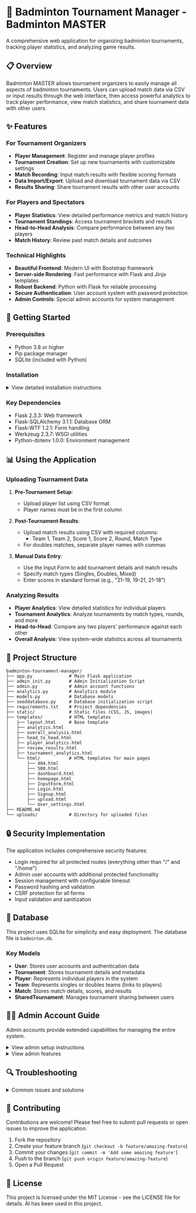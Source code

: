 # 🏸 Badminton Tournament Manager - Badminton MASTER

A comprehensive web application for organizing badminton tournaments, tracking player statistics, and analyzing game results.

## 📋 Overview

Badminton MASTER allows tournament organizers to easily manage all aspects of badminton tournaments. Users can upload match data via CSV or input results through the web interface, then access powerful analytics to track player performance, view match statistics, and share tournament data with other users.

## ✨ Features

### For Tournament Organizers
- **Player Management**: Register and manage player profiles
- **Tournament Creation**: Set up new tournaments with customizable settings
- **Match Recording**: Input match results with flexible scoring formats
- **Data Import/Export**: Upload and download tournament data via CSV
- **Results Sharing**: Share tournament results with other user accounts

### For Players and Spectators
- **Player Statistics**: View detailed performance metrics and match history
- **Tournament Standings**: Access tournament brackets and results
- **Head-to-Head Analysis**: Compare performance between any two players
- **Match History**: Review past match details and outcomes

### Technical Highlights
- **Beautiful Frontend**: Modern UI with Bootstrap framework
- **Server-side Rendering**: Fast performance with Flask and Jinja templates
- **Robust Backend**: Python with Flask for reliable processing
- **Secure Authentication**: User account system with password protection
- **Admin Controls**: Special admin accounts for system management

## 🚀 Getting Started

### Prerequisites
- Python 3.8 or higher
- Pip package manager
- SQLite (included with Python)

### Installation

<details>
<summary>View detailed installation instructions</summary>

1. Clone the repository:
```bash
git clone https://github.com/LeranPeng/AgilWebDev2025.git
cd AgilWebDev2025
```

2. Create and activate a virtual environment:
```bash
python -m venv venv
source venv/bin/activate  # On Windows: venv\Scripts\activate
```

3. Install dependencies:
```bash
pip install -r requirements.txt
```

4. Initialize the database:
```bash
python seeddatabase.py
```

5. Run the application:
```bash
python app.py
```

6. Access the application in your browser at `http://localhost:5000`
</details>

### Key Dependencies

- Flask 2.3.3: Web framework
- Flask-SQLAlchemy 3.1.1: Database ORM
- Flask-WTF 1.2.1: Form handling
- Werkzeug 2.3.7: WSGI utilities
- Python-dotenv 1.0.0: Environment management

## 📊 Using the Application

### Uploading Tournament Data

1. **Pre-Tournament Setup**:
   - Upload player list using CSV format
   - Player names must be in the first column

2. **Post-Tournament Results**:
   - Upload match results using CSV with required columns:
     - Team 1, Team 2, Score 1, Score 2, Round, Match Type
   - For doubles matches, separate player names with commas

3. **Manual Data Entry**:
   - Use the Input Form to add tournament details and match results
   - Specify match types (Singles, Doubles, Mixed)
   - Enter scores in standard format (e.g., "21-19, 19-21, 21-18")

### Analyzing Results

- **Player Analytics**: View detailed statistics for individual players
- **Tournament Analytics**: Analyze tournaments by match types, rounds, and more
- **Head-to-Head**: Compare any two players' performance against each other
- **Overall Analysis**: View system-wide statistics across all tournaments

## 🧩 Project Structure

```
badminton-tournament-manager/
├── app.py              # Main Flask application
├── admin_init.py       # Admin Initialization Script 
├── admin.py            # Admin account functions
├── analytics.py        # Analytics module
├── models.py           # Database models
├── seeddatabase.py     # Database initialization script
├── requirements.txt    # Project dependencies
├── static/             # Static files (CSS, JS, images)
├── templates/          # HTML templates
│   ├── layout.html     # Base template
│   ├── analytics.html
│   ├── overall_analysis.html
│   ├── head_to_head.html
│   ├── player_analytics.html
│   ├── review_results.html
│   ├── tournament_analytics.html
│   └── html/           # HTML templates for main pages
│       ├── 404.html
│       ├── 500.html
│       ├── dashboard.html
│       ├── homepage.html
│       ├── InputForm.html
│       ├── Login.html
│       ├── Signup.html
│       ├── upload.html
│       └── User_settings.html
├── README.md
└── uploads/            # Directory for uploaded files 
```

## 🔒 Security Implementation

The application includes comprehensive security features:
- Login required for all protected routes (everything other than "/" and "/home")
- Admin user accounts with additional protected functionality 
- Session management with configurable timeout
- Password hashing and validation
- CSRF protection for all forms
- Input validation and sanitization

## 💾 Database

This project uses SQLite for simplicity and easy deployment. The database file is `badminton.db`.

### Key Models
- **User**: Stores user accounts and authentication data
- **Tournament**: Stores tournament details and metadata
- **Player**: Represents individual players in the system
- **Team**: Represents singles or doubles teams (links to players)
- **Match**: Stores match details, scores, and results
- **SharedTournament**: Manages tournament sharing between users

## 👨‍💻 Admin Account Guide

Admin accounts provide extended capabilities for managing the entire system.

<details>
<summary>View admin setup instructions</summary>

### Setup

#### Database Schema

The admin functionality requires an `is_admin` field in the User model:

```python
class User(db.Model):
    id = db.Column(db.Integer, primary_key=True)
    username = db.Column(db.String(150), nullable=False, unique=True)
    email = db.Column(db.String(150), nullable=False, unique=True)
    password_hash = db.Column(db.String(256), nullable=False)
    last_login = db.Column(db.DateTime, default=db.func.current_timestamp())
    is_admin = db.Column(db.Boolean, default=False)  # Admin status field
    tournaments = db.relationship('Tournament', backref='organizer', lazy=True)
```

#### Creating the Initial Admin User

For new installations, run the `admin_init.py` script:

```bash
python admin_init.py
```

Follow the prompts to create a new admin user or grant admin privileges to an existing user.
</details>

<details>
<summary>View admin features</summary>

### Admin Dashboard Features

- **User Management**: Create, edit, and delete users
- **Tournament Management**: Manage all tournaments in the system
- **Player Management**: Track player statistics and merge duplicates
- **System Statistics**: Monitor platform usage and activity
- **Database Maintenance**: Clean up and optimize the database

### Accessing the Admin Interface

Once logged in as an admin, visit:
```
http://your-domain/admin
```
</details>

## 🔍 Troubleshooting

<details>
<summary>Common issues and solutions</summary>

### Installation Issues

- **Dependency errors**: Make sure you're using Python 3.8+ and have updated pip
  ```bash
  python -m pip install --upgrade pip
  ```

- **Database initialization fails**: Remove the existing database file and try again
  ```bash
  rm badminton.db
  python seeddatabase.py
  ```

### Runtime Issues

- **Login issues**: If you can't log in, you may need to clear browser cookies or reset your password

- **CSV import errors**: Ensure your CSV files match the expected format with correct column headers

- **Page not found errors**: Check that you're accessing the correct URL and are logged in
</details>

## 🤝 Contributing

Contributions are welcome! Please feel free to submit pull requests or open issues to improve the application.

1. Fork the repository
2. Create your feature branch (`git checkout -b feature/amazing-feature`)
3. Commit your changes (`git commit -m 'Add some amazing feature'`)
4. Push to the branch (`git push origin feature/amazing-feature`)
5. Open a Pull Request

## 📝 License

This project is licensed under the MIT License - see the LICENSE file for details.
AI has been used in this project.
